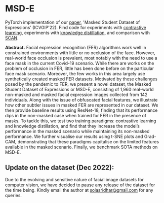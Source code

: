 # MSD-E
PyTorch implementation of our [paper](https://dl.acm.org/doi/abs/10.1145/3571600.3571608), 'Masked Student Dataset of Expressions' (ICVGIP'22). Find code for experiments with [contrastive learning](https://colab.research.google.com/drive/1YkiJufBFZrHGgqL_22aO6AafQjFkECRR?usp=sharing), experiments with [knowledge distillation](https://colab.research.google.com/drive/1gqBSpC22nMJQ2VSikst2OO0r_HzvEcBk?usp=sharing), and comparison with [SCAN](https://colab.research.google.com/drive/1UacZEOl9n9RTXQ5tGY_QdOGFv4wOfvEV?usp=sharing).

**Abstract.** Facial expression recognition (FER) algorithms work well in constrained environments with little or no occlusion of the face. However, real-world face occlusion is prevalent, most notably with the need to use a face mask in the current Covid-19 scenario. While there are works on the problem of occlusion in FER, little has been done before on the particular face mask scenario. Moreover, the few works in this area largely use synthetically created masked FER datasets. Motivated by these challenges posed by the pandemic to FER, we present a novel dataset, the Masked Student Dataset of Expressions or MSD-E, consisting of 1,960 real-world non-masked and masked facial expression images collected from 142 individuals. Along with the issue of obfuscated facial features, we illustrate how other subtler issues in masked FER are represented in our dataset. We then provide baseline results using ResNet-18, finding that its performance dips in the non-masked case when trained for FER in the presence of masks. To tackle this, we test two training paradigms: contrastive learning and knowledge distillation, and find that they increase the model’s performance in the masked scenario while maintaining its non-masked performance. We further visualise our results using t-SNE plots and Grad-CAM, demonstrating that these paradigms capitalise on the limited features available in the masked scenario. Finally, we benchmark SOTA methods on MSD-E.

## Update on the dataset (Dec 2022):
Due to the evolving and sensitive nature of facial image datasets for computer vision, we have decided to pause any release of the dataset for the time being. Kindly email the author at solasridhar@gmail.com for any queries.

